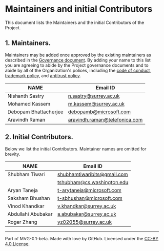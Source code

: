 # Maintainers and initial Contributors

This document lists the Maintainers and the initial Contributors of the Project. 

## 1. Maintainers.

Maintainers may be added once approved by the existing maintainers as described in the [Governance document](./GOVERNANCE.md). By adding your name to this list you are agreeing to abide by the Project governance documents and to abide by all of the Organization's polices, including the [code of conduct](../org-docs/CODE-OF-CONDUCT.md), [trademark policy](../org-docs/TRADEMARKS.md), and [antitrust policy](../org-docs/ANTITRUST.md). 

| **NAME**              | **Email ID** |
|-----------------------|--------------|
| Nishanth Sastry       |n.sastry@surrey.ac.uk              |
| Mohamed Kassem        |m.kassem@surrey.ac.uk              |
| Debopam Bhattacherjee |debopamb@microsoft.com              |
| Aravindh Raman        |aravindh.raman@telefonica.com              |

## 2. Initial Contributors.

Below we list the initial Contributors. Maintainer names are omitted for brevity.

| **NAME**           | **Email ID** |
|--------------------|--------------|
| Shubham Tiwari     |shubhamtiwaribits@gmail.com     |
|                    |tshubham@cs.washington.edu      |
| Aryan Taneja       |t-arytaneja@microsoft.com             |
| Saksham Bhushan    |t-sbhushan@microsoft.com             |
| Vinod Khandkar     |v.khandkar@surrey.ac.uk             |
| Abdullahi Abubakar |a.abubakar@surrey.ac.uk             |
| Roger Zhang        |yz02055@surrey.ac.uk             |


---
Part of MVG-0.1-beta.
Made with love by GitHub. Licensed under the [CC-BY 4.0 License](https://creativecommons.org/licenses/by-sa/4.0/).
